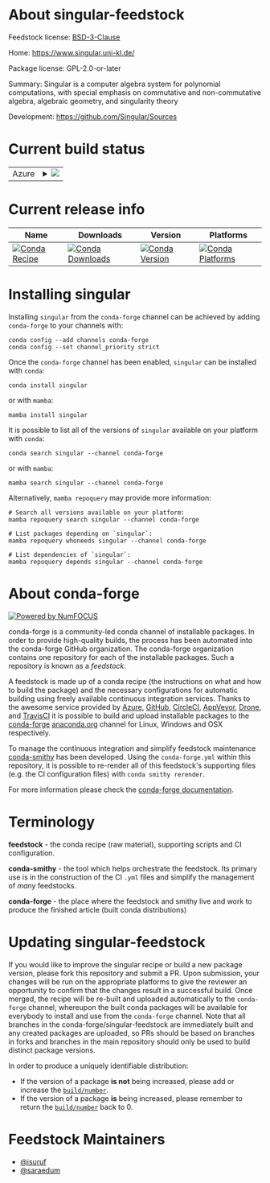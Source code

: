 About singular-feedstock
========================

Feedstock license: [BSD-3-Clause](https://github.com/conda-forge/singular-feedstock/blob/main/LICENSE.txt)

Home: https://www.singular.uni-kl.de/

Package license: GPL-2.0-or-later

Summary: Singular is a computer algebra system for polynomial computations, with special emphasis
on commutative and non-commutative algebra, algebraic geometry, and singularity theory


Development: https://github.com/Singular/Sources

Current build status
====================


<table>
    
  <tr>
    <td>Azure</td>
    <td>
      <details>
        <summary>
          <a href="https://dev.azure.com/conda-forge/feedstock-builds/_build/latest?definitionId=1917&branchName=main">
            <img src="https://dev.azure.com/conda-forge/feedstock-builds/_apis/build/status/singular-feedstock?branchName=main">
          </a>
        </summary>
        <table>
          <thead><tr><th>Variant</th><th>Status</th></tr></thead>
          <tbody><tr>
              <td>linux_64_libflint2.9</td>
              <td>
                <a href="https://dev.azure.com/conda-forge/feedstock-builds/_build/latest?definitionId=1917&branchName=main">
                  <img src="https://dev.azure.com/conda-forge/feedstock-builds/_apis/build/status/singular-feedstock?branchName=main&jobName=linux&configuration=linux%20linux_64_libflint2.9" alt="variant">
                </a>
              </td>
            </tr><tr>
              <td>linux_64_libflint3.1</td>
              <td>
                <a href="https://dev.azure.com/conda-forge/feedstock-builds/_build/latest?definitionId=1917&branchName=main">
                  <img src="https://dev.azure.com/conda-forge/feedstock-builds/_apis/build/status/singular-feedstock?branchName=main&jobName=linux&configuration=linux%20linux_64_libflint3.1" alt="variant">
                </a>
              </td>
            </tr><tr>
              <td>linux_aarch64_libflint2.9</td>
              <td>
                <a href="https://dev.azure.com/conda-forge/feedstock-builds/_build/latest?definitionId=1917&branchName=main">
                  <img src="https://dev.azure.com/conda-forge/feedstock-builds/_apis/build/status/singular-feedstock?branchName=main&jobName=linux&configuration=linux%20linux_aarch64_libflint2.9" alt="variant">
                </a>
              </td>
            </tr><tr>
              <td>linux_aarch64_libflint3.1</td>
              <td>
                <a href="https://dev.azure.com/conda-forge/feedstock-builds/_build/latest?definitionId=1917&branchName=main">
                  <img src="https://dev.azure.com/conda-forge/feedstock-builds/_apis/build/status/singular-feedstock?branchName=main&jobName=linux&configuration=linux%20linux_aarch64_libflint3.1" alt="variant">
                </a>
              </td>
            </tr><tr>
              <td>linux_ppc64le_libflint2.9</td>
              <td>
                <a href="https://dev.azure.com/conda-forge/feedstock-builds/_build/latest?definitionId=1917&branchName=main">
                  <img src="https://dev.azure.com/conda-forge/feedstock-builds/_apis/build/status/singular-feedstock?branchName=main&jobName=linux&configuration=linux%20linux_ppc64le_libflint2.9" alt="variant">
                </a>
              </td>
            </tr><tr>
              <td>linux_ppc64le_libflint3.1</td>
              <td>
                <a href="https://dev.azure.com/conda-forge/feedstock-builds/_build/latest?definitionId=1917&branchName=main">
                  <img src="https://dev.azure.com/conda-forge/feedstock-builds/_apis/build/status/singular-feedstock?branchName=main&jobName=linux&configuration=linux%20linux_ppc64le_libflint3.1" alt="variant">
                </a>
              </td>
            </tr><tr>
              <td>osx_64_libflint2.9</td>
              <td>
                <a href="https://dev.azure.com/conda-forge/feedstock-builds/_build/latest?definitionId=1917&branchName=main">
                  <img src="https://dev.azure.com/conda-forge/feedstock-builds/_apis/build/status/singular-feedstock?branchName=main&jobName=osx&configuration=osx%20osx_64_libflint2.9" alt="variant">
                </a>
              </td>
            </tr><tr>
              <td>osx_64_libflint3.1</td>
              <td>
                <a href="https://dev.azure.com/conda-forge/feedstock-builds/_build/latest?definitionId=1917&branchName=main">
                  <img src="https://dev.azure.com/conda-forge/feedstock-builds/_apis/build/status/singular-feedstock?branchName=main&jobName=osx&configuration=osx%20osx_64_libflint3.1" alt="variant">
                </a>
              </td>
            </tr><tr>
              <td>osx_arm64_libflint2.9</td>
              <td>
                <a href="https://dev.azure.com/conda-forge/feedstock-builds/_build/latest?definitionId=1917&branchName=main">
                  <img src="https://dev.azure.com/conda-forge/feedstock-builds/_apis/build/status/singular-feedstock?branchName=main&jobName=osx&configuration=osx%20osx_arm64_libflint2.9" alt="variant">
                </a>
              </td>
            </tr><tr>
              <td>osx_arm64_libflint3.1</td>
              <td>
                <a href="https://dev.azure.com/conda-forge/feedstock-builds/_build/latest?definitionId=1917&branchName=main">
                  <img src="https://dev.azure.com/conda-forge/feedstock-builds/_apis/build/status/singular-feedstock?branchName=main&jobName=osx&configuration=osx%20osx_arm64_libflint3.1" alt="variant">
                </a>
              </td>
            </tr>
          </tbody>
        </table>
      </details>
    </td>
  </tr>
</table>

Current release info
====================

| Name | Downloads | Version | Platforms |
| --- | --- | --- | --- |
| [![Conda Recipe](https://img.shields.io/badge/recipe-singular-green.svg)](https://anaconda.org/conda-forge/singular) | [![Conda Downloads](https://img.shields.io/conda/dn/conda-forge/singular.svg)](https://anaconda.org/conda-forge/singular) | [![Conda Version](https://img.shields.io/conda/vn/conda-forge/singular.svg)](https://anaconda.org/conda-forge/singular) | [![Conda Platforms](https://img.shields.io/conda/pn/conda-forge/singular.svg)](https://anaconda.org/conda-forge/singular) |

Installing singular
===================

Installing `singular` from the `conda-forge` channel can be achieved by adding `conda-forge` to your channels with:

```
conda config --add channels conda-forge
conda config --set channel_priority strict
```

Once the `conda-forge` channel has been enabled, `singular` can be installed with `conda`:

```
conda install singular
```

or with `mamba`:

```
mamba install singular
```

It is possible to list all of the versions of `singular` available on your platform with `conda`:

```
conda search singular --channel conda-forge
```

or with `mamba`:

```
mamba search singular --channel conda-forge
```

Alternatively, `mamba repoquery` may provide more information:

```
# Search all versions available on your platform:
mamba repoquery search singular --channel conda-forge

# List packages depending on `singular`:
mamba repoquery whoneeds singular --channel conda-forge

# List dependencies of `singular`:
mamba repoquery depends singular --channel conda-forge
```


About conda-forge
=================

[![Powered by
NumFOCUS](https://img.shields.io/badge/powered%20by-NumFOCUS-orange.svg?style=flat&colorA=E1523D&colorB=007D8A)](https://numfocus.org)

conda-forge is a community-led conda channel of installable packages.
In order to provide high-quality builds, the process has been automated into the
conda-forge GitHub organization. The conda-forge organization contains one repository
for each of the installable packages. Such a repository is known as a *feedstock*.

A feedstock is made up of a conda recipe (the instructions on what and how to build
the package) and the necessary configurations for automatic building using freely
available continuous integration services. Thanks to the awesome service provided by
[Azure](https://azure.microsoft.com/en-us/services/devops/), [GitHub](https://github.com/),
[CircleCI](https://circleci.com/), [AppVeyor](https://www.appveyor.com/),
[Drone](https://cloud.drone.io/welcome), and [TravisCI](https://travis-ci.com/)
it is possible to build and upload installable packages to the
[conda-forge](https://anaconda.org/conda-forge) [anaconda.org](https://anaconda.org/)
channel for Linux, Windows and OSX respectively.

To manage the continuous integration and simplify feedstock maintenance
[conda-smithy](https://github.com/conda-forge/conda-smithy) has been developed.
Using the ``conda-forge.yml`` within this repository, it is possible to re-render all of
this feedstock's supporting files (e.g. the CI configuration files) with ``conda smithy rerender``.

For more information please check the [conda-forge documentation](https://conda-forge.org/docs/).

Terminology
===========

**feedstock** - the conda recipe (raw material), supporting scripts and CI configuration.

**conda-smithy** - the tool which helps orchestrate the feedstock.
                   Its primary use is in the construction of the CI ``.yml`` files
                   and simplify the management of *many* feedstocks.

**conda-forge** - the place where the feedstock and smithy live and work to
                  produce the finished article (built conda distributions)


Updating singular-feedstock
===========================

If you would like to improve the singular recipe or build a new
package version, please fork this repository and submit a PR. Upon submission,
your changes will be run on the appropriate platforms to give the reviewer an
opportunity to confirm that the changes result in a successful build. Once
merged, the recipe will be re-built and uploaded automatically to the
`conda-forge` channel, whereupon the built conda packages will be available for
everybody to install and use from the `conda-forge` channel.
Note that all branches in the conda-forge/singular-feedstock are
immediately built and any created packages are uploaded, so PRs should be based
on branches in forks and branches in the main repository should only be used to
build distinct package versions.

In order to produce a uniquely identifiable distribution:
 * If the version of a package **is not** being increased, please add or increase
   the [``build/number``](https://docs.conda.io/projects/conda-build/en/latest/resources/define-metadata.html#build-number-and-string).
 * If the version of a package **is** being increased, please remember to return
   the [``build/number``](https://docs.conda.io/projects/conda-build/en/latest/resources/define-metadata.html#build-number-and-string)
   back to 0.

Feedstock Maintainers
=====================

* [@isuruf](https://github.com/isuruf/)
* [@saraedum](https://github.com/saraedum/)

